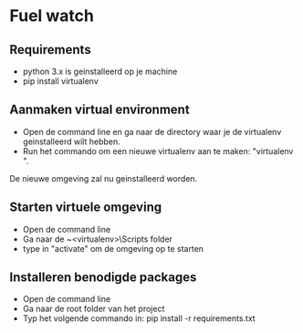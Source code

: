 # Fuel watch

## Requirements
- python 3.x is geinstalleerd op je machine
- pip install virtualenv

## Aanmaken virtual environment
- Open de command line en ga naar de directory waar je de virtualenv geinstalleerd wilt hebben.
- Run het commando om een nieuwe virtualenv aan te maken: "virtualenv <naam omgeving>". 

De nieuwe omgeving zal nu geinstalleerd worden.

## Starten virtuele omgeving
- Open de command line
- Ga naar de ~\<virtualenv>\Scripts folder
- type in "activate" om de omgeving op te starten

## Installeren benodigde packages
- Open de command line
- Ga naar de root folder van het project
- Typ het volgende commando in: pip install -r requirements.txt